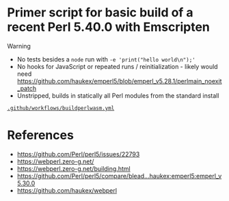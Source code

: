 # Primer script for basic build of a recent Perl 5.40.0 with Emscripten
> [!WARNING]
> - No tests besides a `node` run with `-e 'print("hello world\n");'`
> - No hooks for JavaScript or repeated runs / reinitialization - likely would need https://github.com/haukex/emperl5/blob/emperl_v5.28.1/perlmain_noexit_patch
> - Unstripped, builds in statically all Perl modules from the standard install

[`.github/workflows/buildperlwasm.yml`](.github/workflows/buildperlwasm.yml)

# References
- https://github.com/Perl/perl5/issues/22793
- https://webperl.zero-g.net/
- https://webperl.zero-g.net/building.html
- https://github.com/Perl/perl5/compare/blead...haukex:emperl5:emperl_v5.30.0
- https://github.com/haukex/webperl
